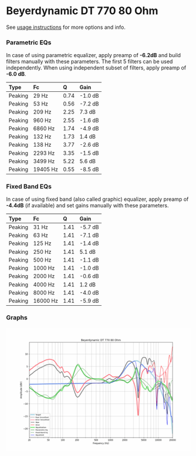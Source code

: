 # Beyerdynamic DT 770 80 Ohm
See [usage instructions](https://github.com/jaakkopasanen/AutoEq#usage) for more options and info.

### Parametric EQs
In case of using parametric equalizer, apply preamp of **-6.2dB** and build filters manually
with these parameters. The first 5 filters can be used independently.
When using independent subset of filters, apply preamp of **-6.0 dB**.

| Type    | Fc       |    Q | Gain    |
|:--------|:---------|:-----|:--------|
| Peaking | 29 Hz    | 0.74 | -1.0 dB |
| Peaking | 53 Hz    | 0.56 | -7.2 dB |
| Peaking | 209 Hz   | 2.25 | 7.3 dB  |
| Peaking | 960 Hz   | 2.55 | -1.6 dB |
| Peaking | 6860 Hz  | 1.74 | -4.9 dB |
| Peaking | 132 Hz   | 1.73 | 1.4 dB  |
| Peaking | 138 Hz   | 3.77 | -2.6 dB |
| Peaking | 2293 Hz  | 3.35 | -1.5 dB |
| Peaking | 3499 Hz  | 5.22 | 5.6 dB  |
| Peaking | 19405 Hz | 0.55 | -8.5 dB |

### Fixed Band EQs
In case of using fixed band (also called graphic) equalizer, apply preamp of **-4.4dB**
(if available) and set gains manually with these parameters.

| Type    | Fc       |    Q | Gain    |
|:--------|:---------|:-----|:--------|
| Peaking | 31 Hz    | 1.41 | -5.7 dB |
| Peaking | 63 Hz    | 1.41 | -7.1 dB |
| Peaking | 125 Hz   | 1.41 | -1.4 dB |
| Peaking | 250 Hz   | 1.41 | 5.1 dB  |
| Peaking | 500 Hz   | 1.41 | -1.1 dB |
| Peaking | 1000 Hz  | 1.41 | -1.0 dB |
| Peaking | 2000 Hz  | 1.41 | -0.6 dB |
| Peaking | 4000 Hz  | 1.41 | 1.2 dB  |
| Peaking | 8000 Hz  | 1.41 | -4.0 dB |
| Peaking | 16000 Hz | 1.41 | -5.9 dB |

### Graphs
![](./Beyerdynamic%20DT%20770%2080%20Ohm.png)